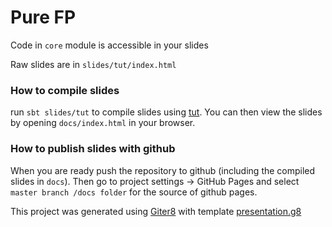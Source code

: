 # Pure FP

Code in `core` module is accessible in your slides

Raw slides are in `slides/tut/index.html`

### How to compile slides

run `sbt slides/tut` to compile slides using [tut][tut]. 
You can then view the slides by opening `docs/index.html` in your browser.

### How to publish slides with github

When you are ready push the repository to github (including the compiled slides in `docs`).
Then go to project settings -> GitHub Pages and select `master branch /docs folder` for 
the source of github pages.



This project was generated using [Giter8][g8] with template [presentation.g8][presentation.g8]


[g8]: http://www.foundweekends.org/giter8/
[presentation.g8]: https://github.com/julien-truffaut/presentation.g8
[tut]: https://github.com/tpolecat/tut